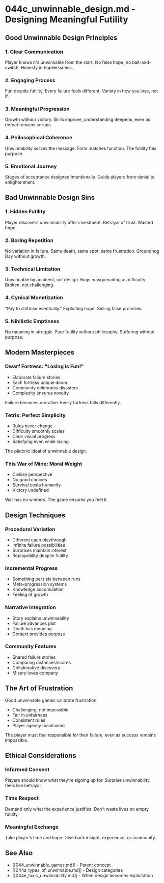 # 044c_unwinnable_design.md - Designing Meaningful Futility

## Good Unwinnable Design Principles

### 1. Clear Communication
Player knows it's unwinnable from the start. No false hope, no bait-and-switch. Honesty in hopelessness.

### 2. Engaging Process
Fun despite futility. Every failure feels different. Variety in how you lose, not if.

### 3. Meaningful Progression
Growth without victory. Skills improve, understanding deepens, even as defeat remains certain.

### 4. Philosophical Coherence
Unwinnability serves the message. Form matches function. The futility has purpose.

### 5. Emotional Journey
Stages of acceptance designed intentionally. Guide players from denial to enlightenment.

## Bad Unwinnable Design Sins

### 1. Hidden Futility
Player discovers unwinnability after investment. Betrayal of trust. Wasted hope.

### 2. Boring Repetition
No variation in failure. Same death, same spot, same frustration. Groundhog Day without growth.

### 3. Technical Limitation
Unwinnable by accident, not design. Bugs masquerading as difficulty. Broken, not challenging.

### 4. Cynical Monetization
"Pay to still lose eventually." Exploiting hope. Selling false promises.

### 5. Nihilistic Emptiness
No meaning in struggle. Pure futility without philosophy. Suffering without purpose.

## Modern Masterpieces

### Dwarf Fortress: "Losing is Fun!"
- Elaborate failure stories
- Each fortress unique doom
- Community celebrates disasters
- Complexity ensures novelty

Failure becomes narrative. Every fortress falls differently.

### Tetris: Perfect Simplicity
- Rules never change
- Difficulty smoothly scales
- Clear visual progress
- Satisfying even while losing

The platonic ideal of unwinnable design.

### This War of Mine: Moral Weight
- Civilian perspective
- No good choices
- Survival costs humanity
- Victory undefined

War has no winners. The game ensures you feel it.

## Design Techniques

### Procedural Variation
- Different each playthrough
- Infinite failure possibilities
- Surprises maintain interest
- Replayability despite futility

### Incremental Progress
- Something persists between runs
- Meta-progression systems
- Knowledge accumulation
- Feeling of growth

### Narrative Integration
- Story explains unwinnability
- Failure advances plot
- Death has meaning
- Context provides purpose

### Community Features
- Shared failure stories
- Comparing distances/scores
- Collaborative discovery
- Misery loves company

## The Art of Frustration

Good unwinnable games calibrate frustration:
- Challenging, not impossible
- Fair in unfairness
- Consistent rules
- Player agency maintained

The player must feel responsible for their failure, even as success remains impossible.

## Ethical Considerations

### Informed Consent
Players should know what they're signing up for. Surprise unwinnability feels like betrayal.

### Time Respect
Demand only what the experience justifies. Don't waste lives on empty futility.

### Meaningful Exchange
Take player's time and hope. Give back insight, experience, or community.

## See Also
- [[044_unwinnable_games.md]] - Parent concept
- [[044a_types_of_unwinnable.md]] - Design categories
- [[044e_toxic_unwinnability.md]] - When design becomes exploitation